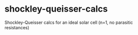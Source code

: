 # shockley-queisser-calcs
Shockley-Queisser calcs for an ideal solar cell (n=1, no parasitic resistances)
